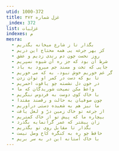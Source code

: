 ```yaml
---
utid: 1000-372
title: غزل شماره ۳۷۲
_index: 372
list: غزلیات
indexes: م
mesra:
  - بگذار تا ز شارع میخانه بگذریم
  - کز بهر جرعه یی همه محتاج این دریم
  - روز نخست چون دم رندی زدیم و عشق
  - شرط آن بود که جز ره آن شیوه نسپریم
  - جایی که تخت و مسند جم میرود به باد
  - گر غم خوریم خوش نبود، به که می خوریم
  - تا بو که دست در کمر او توان زدن
  - در خون دل نشسته چو یاقوت احمریم
  - واعظ مکن نصیحت شوریدگان که ما
  - با خاک کوی دوست به فردوس ننگریم
  - چون صوفیان به حالت و رقصند مقتدا
  - ما نیز هم به شعبده دستی درآوریم
  - از جرعه تو خاک زمین درّ و لعل یافت
  - بیچاره ما که پیش تو از خاک کمتریم
  - زان پیشتر که عمر گرانمایه بگذرد
  - بگذار تا مقابل روی تو بگذریم
  - حافظ چو ره به کنگره کاخ وصل نیست
  - با خاک آستانه این در به سر بریم
---
```

